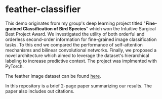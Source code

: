 # feather-classifier
This demo originates from my group's deep learning project titled "<b>Fine-grained Classification of Bird Species</b>" which won the Intuitive Surgical Best Project Award. We investigated the utility of both orderful and orderless second-order information for fine-grained image classification tasks. To this end we compared the performance of self-attention mechanisms and bilinear convolutional networks. Finally, we proposed a novel architecture which aimed to leverage the dataset's hierarchical labeling to increase predictive context. The project was implmented with PyTorch.

The feather image dataset can be found [here](https://github.com/feathers-dataset/feathersv1-dataset).

In this repository is a brief 2-page paper summarizing our results. The paper also includes out citations.
